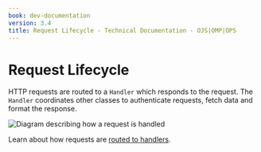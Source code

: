 ```yaml
---
book: dev-documentation
version: 3.4
title: Request Lifecycle - Technical Documentation - OJS|OMP|OPS
---
```


# Request Lifecycle

HTTP requests are routed to a `Handler` which responds to the request. The `Handler` coordinates other classes to authenticate requests, fetch data and format the response.

![Diagram describing how a request is handled](../img/request-lifecycle.png)

Learn about how requests are [routed to handlers](./architecture-routes.md).